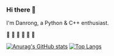 ### Hi there 👋

I'm Danrong, a Python & C++ enthusiast. 

:purple_heart: :purple_heart: :yellow_heart: :yellow_heart: :green_heart: :green_heart:

[![Anurag's GitHub stats](https://github-readme-stats.vercel.app/api?username=danrongLi&show_icons=true&theme=radical)](https://github.com/anuraghazra/github-readme-stats)
[![Top Langs](https://github-readme-stats.vercel.app/api/top-langs/?username=danrongLi&layout=compact&theme=radical)](https://github.com/anuraghazra/github-readme-stats)

